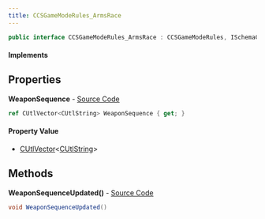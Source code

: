 ```yaml
---
title: CCSGameModeRules_ArmsRace
---
```


```csharp
public interface CCSGameModeRules_ArmsRace : CCSGameModeRules, ISchemaClass<CCSGameModeRules>, ISchemaClass<CCSGameModeRules_ArmsRace>, ISchemaField, ISchemaClass, INativeHandle
```

#### Implements

## Properties

**WeaponSequence** - [Source Code](https://github.com/swiftly-solution/swiftlys2/blob/main/managed/src/SwiftlyS2.Generated/Schemas/Interfaces/CCSGameModeRules_ArmsRace.cs#L16)

```csharp
ref CUtlVector<CUtlString> WeaponSequence { get; }
```

#### Property Value

- [CUtlVector](/docs/api/shared/natives/cutlvector-1)<[CUtlString](/docs/api/shared/natives/cutlstring)>

## Methods

**WeaponSequenceUpdated()** - [Source Code](https://github.com/swiftly-solution/swiftlys2/blob/main/managed/src/SwiftlyS2.Generated/Schemas/Interfaces/CCSGameModeRules_ArmsRace.cs#L18)

```csharp
void WeaponSequenceUpdated()
```

